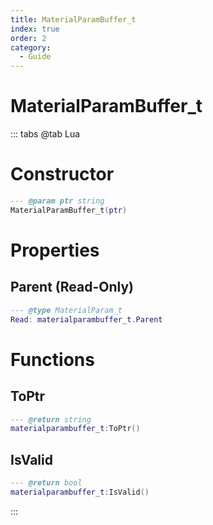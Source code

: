 ```yaml
---
title: MaterialParamBuffer_t
index: true
order: 2
category:
  - Guide
---
```


# MaterialParamBuffer_t

::: tabs
@tab Lua
# Constructor
```lua
--- @param ptr string
MaterialParamBuffer_t(ptr)
```
# Properties
## Parent (Read-Only)
```lua
--- @type MaterialParam_t
Read: materialparambuffer_t.Parent
```
# Functions
## ToPtr
```lua
--- @return string
materialparambuffer_t:ToPtr()
```
## IsValid
```lua
--- @return bool
materialparambuffer_t:IsValid()
```

:::